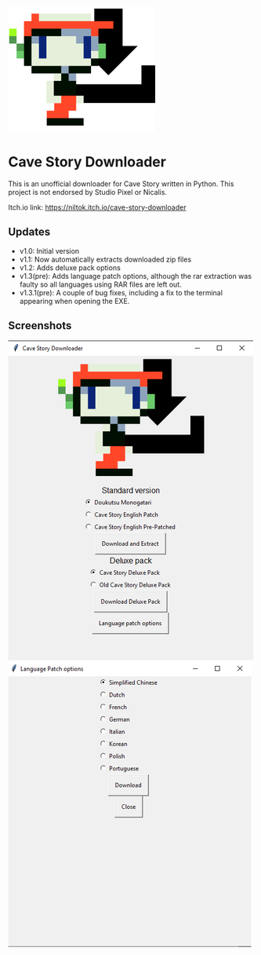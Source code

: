 ![Cave Story Downloader logo](src/logo.png)<br>
#  Cave Story Downloader
This is an unofficial downloader for Cave Story written in Python. This project is not endorsed by Studio Pixel or Nicalis.

Itch.io link: https://niltok.itch.io/cave-story-downloader
## Updates
- v1.0: Initial version
- v1.1: Now automatically extracts downloaded zip files
- v1.2: Adds deluxe pack options
- v1.3(pre): Adds language patch options, although the rar extraction was faulty so all languages using RAR files are left out.
- v1.3.1(pre): A couple of bug fixes, including a fix to the terminal appearing when opening the EXE.
## Screenshots
![Screenshot of main window](ITCH/screenshot1.png)
![Screenshot of language patch window](ITCH/screenshot2.png)
